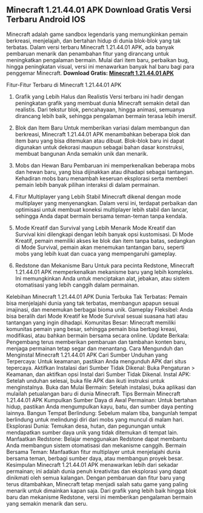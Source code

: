 ## Minecraft 1.21.44.01 APK Download Gratis Versi Terbaru Android IOS

Minecraft adalah game sandbox legendaris yang memungkinkan pemain berkreasi, menjelajah, dan bertahan hidup di dunia blok-blok yang tak terbatas. Dalam versi terbaru Minecraft 1.21.44.01 APK, ada banyak pembaruan menarik dan penambahan fitur yang dirancang untuk meningkatkan pengalaman bermain. Mulai dari item baru, perbaikan bug, hingga peningkatan visual, versi ini menawarkan banyak hal baru bagi para penggemar Minecraft.
**Download Gratis: [Minecraft 1.21.44.01 APK](https://bit.ly/3XRZdWs)**

Fitur-Fitur Terbaru di Minecraft 1.21.44.01 APK
1. Grafik yang Lebih Halus dan Realistis
Versi terbaru ini hadir dengan peningkatan grafik yang membuat dunia Minecraft semakin detail dan realistis. Dari tekstur blok, pencahayaan, hingga animasi, semuanya dirancang lebih baik, sehingga pengalaman bermain terasa lebih imersif.

2. Blok dan Item Baru
Untuk memberikan variasi dalam membangun dan berkreasi, Minecraft 1.21.44.01 APK menambahkan beberapa blok dan item baru yang bisa ditemukan atau dibuat. Blok-blok baru ini dapat digunakan untuk dekorasi maupun sebagai bahan dasar konstruksi, membuat bangunan Anda semakin unik dan menarik.

3. Mobs dan Hewan Baru
Pembaruan ini memperkenalkan beberapa mobs dan hewan baru, yang bisa dijinakkan atau dihadapi sebagai tantangan. Kehadiran mobs baru menambah keseruan eksplorasi serta memberi pemain lebih banyak pilihan interaksi di dalam permainan.

4. Fitur Multiplayer yang Lebih Stabil
Minecraft dikenal dengan mode multiplayer yang menyenangkan. Dalam versi ini, terdapat perbaikan dan optimisasi untuk membuat koneksi multiplayer lebih stabil dan lancar, sehingga Anda dapat bermain bersama teman-teman tanpa kendala.

5. Mode Kreatif dan Survival yang Lebih Menarik
Mode Kreatif dan Survival kini dilengkapi dengan lebih banyak opsi kustomisasi. Di Mode Kreatif, pemain memiliki akses ke blok dan item tanpa batas, sedangkan di Mode Survival, pemain akan menemukan tantangan baru, seperti mobs yang lebih kuat dan cuaca yang mempengaruhi gameplay.

6. Redstone dan Mekanisme Baru
Untuk para pecinta Redstone, Minecraft 1.21.44.01 APK memperkenalkan mekanisme baru yang lebih kompleks. Ini memungkinkan Anda untuk menciptakan alat, jebakan, atau sistem otomatisasi yang lebih canggih dalam permainan.

Kelebihan Minecraft 1.21.44.01 APK
Dunia Terbuka Tak Terbatas: Pemain bisa menjelajahi dunia yang tak terbatas, membangun apapun sesuai imajinasi, dan menemukan berbagai bioma unik.
Gameplay Fleksibel: Anda bisa beralih dari Mode Kreatif ke Mode Survival sesuai suasana hati atau tantangan yang ingin dihadapi.
Komunitas Besar: Minecraft memiliki komunitas pemain yang besar, sehingga pemain bisa berbagi kreasi, modifikasi, atau bahkan bermain bersama secara online.
Update Berkala: Pengembang terus memberikan pembaruan dan tambahan konten baru, menjaga permainan tetap segar dan menantang.
Cara Mengunduh dan Menginstal Minecraft 1.21.44.01 APK
Cari Sumber Unduhan yang Terpercaya: Untuk keamanan, pastikan Anda mengunduh APK dari situs tepercaya.
Aktifkan Instalasi dari Sumber Tidak Dikenal: Buka Pengaturan > Keamanan, dan aktifkan opsi Instal dari Sumber Tidak Dikenal.
Instal APK: Setelah unduhan selesai, buka file APK dan ikuti instruksi untuk menginstalnya.
Buka dan Mulai Bermain: Setelah instalasi, buka aplikasi dan mulailah petualangan baru di dunia Minecraft.
Tips Bermain Minecraft 1.21.44.01 APK
Kumpulkan Sumber Daya di Awal Permainan: Untuk bertahan hidup, pastikan Anda mengumpulkan kayu, batu, dan sumber daya penting lainnya.
Bangun Tempat Berlindung: Sebelum malam tiba, bangunlah tempat berlindung untuk melindungi diri dari mobs yang muncul di malam hari.
Eksplorasi Dunia: Temukan desa, hutan, dan pegunungan untuk mendapatkan sumber daya unik yang tidak ditemukan di tempat lain.
Manfaatkan Redstone: Belajar menggunakan Redstone dapat membantu Anda membangun sistem otomatisasi dan mekanisme canggih.
Bermain Bersama Teman: Manfaatkan fitur multiplayer untuk menjelajahi dunia bersama teman, berbagi sumber daya, atau membangun proyek besar.
Kesimpulan
Minecraft 1.21.44.01 APK menawarkan lebih dari sekadar permainan; ini adalah dunia penuh kreativitas dan eksplorasi yang dapat dinikmati oleh semua kalangan. Dengan pembaruan dan fitur baru yang terus ditambahkan, Minecraft tetap menjadi salah satu game yang paling menarik untuk dimainkan kapan saja. Dari grafik yang lebih baik hingga blok baru dan mekanisme Redstone, versi ini memberikan pengalaman bermain yang semakin menarik dan seru.
